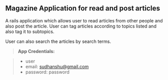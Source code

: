 ## Magazine Application for read and post articles

A rails application which allows user to read articles from other people and also post the article.
User can tag articles according to topics listed and also tag it to subtopics.

User can also search the articles by search terms.

> **App Credentials:**

> - user
> - email: sudhanshu@gmail.com
> - password: password